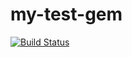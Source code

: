 # my-test-gem
[![Build Status](https://travis-ci.com/dslzuha/my-test-gem.svg?branch=master)](https://travis-ci.com/dslzuha/my-test-gem)
